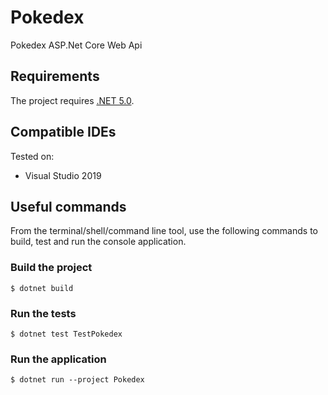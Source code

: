 # Pokedex
Pokedex ASP.Net Core Web Api

## Requirements

The project requires [.NET 5.0](https://dotnet.microsoft.com/en-us/download/dotnet/5.0).

## Compatible IDEs

Tested on:

- Visual Studio 2019

## Useful commands

From the terminal/shell/command line tool, use the following commands to build, test and run the console application.

### Build the project

```console
$ dotnet build
```

### Run the tests

```console
$ dotnet test TestPokedex
```

### Run the application

```console
$ dotnet run --project Pokedex
```
